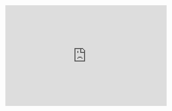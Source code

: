 <iframe width="100%" height="315" src="https://www.youtube.com/embed/U92OB_gX7P8" title="YouTube video player" frameborder="0" allow="accelerometer; autoplay; clipboard-write; encrypted-media; gyroscope; picture-in-picture" allowfullscreen></iframe>